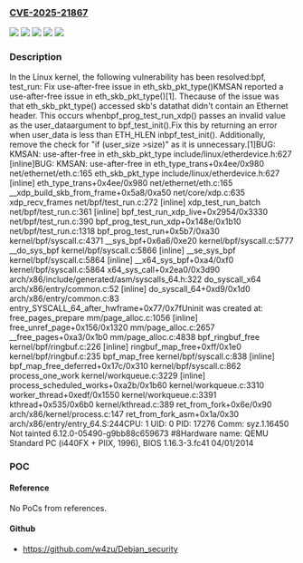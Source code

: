 ### [CVE-2025-21867](https://cve.mitre.org/cgi-bin/cvename.cgi?name=CVE-2025-21867)
![](https://img.shields.io/static/v1?label=Product&message=Linux&color=blue)
![](https://img.shields.io/static/v1?label=Version&message=&color=brightgreen)
![](https://img.shields.io/static/v1?label=Version&message=5.18%20&color=brightgreen)
![](https://img.shields.io/static/v1?label=Version&message=be3d72a2896cb24090f268dce4aa8a304d40bc23%20&color=brightgreen)
![](https://img.shields.io/static/v1?label=Vulnerability&message=n%2Fa&color=blue)

### Description

In the Linux kernel, the following vulnerability has been resolved:bpf, test_run: Fix use-after-free issue in eth_skb_pkt_type()KMSAN reported a use-after-free issue in eth_skb_pkt_type()[1]. Thecause of the issue was that eth_skb_pkt_type() accessed skb's datathat didn't contain an Ethernet header. This occurs whenbpf_prog_test_run_xdp() passes an invalid value as the user_dataargument to bpf_test_init().Fix this by returning an error when user_data is less than ETH_HLEN inbpf_test_init(). Additionally, remove the check for "if (user_size >size)" as it is unnecessary.[1]BUG: KMSAN: use-after-free in eth_skb_pkt_type include/linux/etherdevice.h:627 [inline]BUG: KMSAN: use-after-free in eth_type_trans+0x4ee/0x980 net/ethernet/eth.c:165 eth_skb_pkt_type include/linux/etherdevice.h:627 [inline] eth_type_trans+0x4ee/0x980 net/ethernet/eth.c:165 __xdp_build_skb_from_frame+0x5a8/0xa50 net/core/xdp.c:635 xdp_recv_frames net/bpf/test_run.c:272 [inline] xdp_test_run_batch net/bpf/test_run.c:361 [inline] bpf_test_run_xdp_live+0x2954/0x3330 net/bpf/test_run.c:390 bpf_prog_test_run_xdp+0x148e/0x1b10 net/bpf/test_run.c:1318 bpf_prog_test_run+0x5b7/0xa30 kernel/bpf/syscall.c:4371 __sys_bpf+0x6a6/0xe20 kernel/bpf/syscall.c:5777 __do_sys_bpf kernel/bpf/syscall.c:5866 [inline] __se_sys_bpf kernel/bpf/syscall.c:5864 [inline] __x64_sys_bpf+0xa4/0xf0 kernel/bpf/syscall.c:5864 x64_sys_call+0x2ea0/0x3d90 arch/x86/include/generated/asm/syscalls_64.h:322 do_syscall_x64 arch/x86/entry/common.c:52 [inline] do_syscall_64+0xd9/0x1d0 arch/x86/entry/common.c:83 entry_SYSCALL_64_after_hwframe+0x77/0x7fUninit was created at: free_pages_prepare mm/page_alloc.c:1056 [inline] free_unref_page+0x156/0x1320 mm/page_alloc.c:2657 __free_pages+0xa3/0x1b0 mm/page_alloc.c:4838 bpf_ringbuf_free kernel/bpf/ringbuf.c:226 [inline] ringbuf_map_free+0xff/0x1e0 kernel/bpf/ringbuf.c:235 bpf_map_free kernel/bpf/syscall.c:838 [inline] bpf_map_free_deferred+0x17c/0x310 kernel/bpf/syscall.c:862 process_one_work kernel/workqueue.c:3229 [inline] process_scheduled_works+0xa2b/0x1b60 kernel/workqueue.c:3310 worker_thread+0xedf/0x1550 kernel/workqueue.c:3391 kthread+0x535/0x6b0 kernel/kthread.c:389 ret_from_fork+0x6e/0x90 arch/x86/kernel/process.c:147 ret_from_fork_asm+0x1a/0x30 arch/x86/entry/entry_64.S:244CPU: 1 UID: 0 PID: 17276 Comm: syz.1.16450 Not tainted 6.12.0-05490-g9bb88c659673 #8Hardware name: QEMU Standard PC (i440FX + PIIX, 1996), BIOS 1.16.3-3.fc41 04/01/2014

### POC

#### Reference
No PoCs from references.

#### Github
- https://github.com/w4zu/Debian_security


